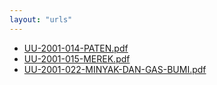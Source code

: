 ```yaml
---
layout: "urls"
---
```

* [UU-2001-014-PATEN.pdf](UU-2001-014-PATEN.pdf)
* [UU-2001-015-MEREK.pdf](UU-2001-015-MEREK.pdf)
* [UU-2001-022-MINYAK-DAN-GAS-BUMI.pdf](UU-2001-022-MINYAK-DAN-GAS-BUMI.pdf)
